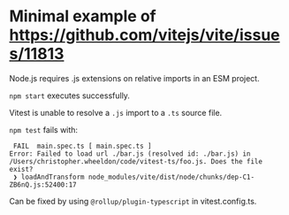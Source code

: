 # Minimal example of https://github.com/vitejs/vite/issues/11813

Node.js requires .js extensions on relative imports in an ESM project. 

```npm start``` executes successfully.

Vitest is unable to resolve a `.js` import to a `.ts` source file.

```npm test``` fails with:
```
 FAIL  main.spec.ts [ main.spec.ts ]
Error: Failed to load url ./bar.js (resolved id: ./bar.js) in /Users/christopher.wheeldon/code/vitest-ts/foo.js. Does the file exist?
 ❯ loadAndTransform node_modules/vite/dist/node/chunks/dep-C1-ZB6nQ.js:52400:17
```

Can be fixed by using `@rollup/plugin-typescript` in vitest.config.ts.
